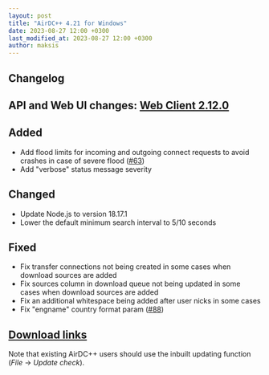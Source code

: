 ```yaml
---
layout: post
title: "AirDC++ 4.21 for Windows"
date: 2023-08-27 12:00 +0300
last_modified_at: 2023-08-27 12:00 +0300
author: maksis
---
```


<!--more-->

## Changelog

## API and Web UI changes: [Web Client 2.12.0](http://airdcpp.net/2023/05/22/version-2.12.0.html)

## Added

- Add flood limits for incoming and outgoing connect requests to avoid crashes in case of severe flood ([#63](https://github.com/airdcpp/airdcpp-windows/issues/63))
- Add "verbose" status message severity

## Changed

- Update Node.js to version 18.17.1
- Lower the default minimum search interval to 5/10 seconds

## Fixed

- Fix transfer connections not being created in some cases when download sources are added
- Fix sources column in download queue not being updated in some cases when download sources are added
- Fix an additional whitespace being added after user nicks in some cases
- Fix "engname" country format param ([#88](https://github.com/airdcpp/airdcpp-windows/issues/88))

## [Download links](/docs/installation/windows.html)

Note that existing AirDC++ users should use the inbuilt updating function (*File* -> *Update check*).
